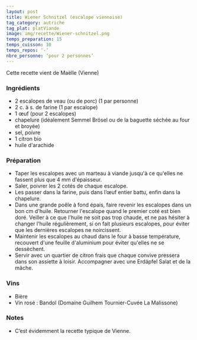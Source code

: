 ```yaml
---
layout: post
title: Wiener Schnitzel (escalope viennoise)
tag_category: autriche
tag_plat: platViande
image: img/recette/Wiener-schnitzel.png
temps_preparation: 15
temps_cuisson: 10
temps_repos: ‘-‘
nbre_personne: ‘pour 2 personnes’
---
```

Cette recette vient de Maëlle (Vienne)

### Ingrédients
* 2 escalopes de veau (ou de porc) (1 par personne)* 2 c. à s. de farine (1 par escalope)* 1 œuf (pour 2 escalopes)* chapelure (idéalement Semmel Brösel ou de la baguette séchée au four et broyée)* sel, poivre* 1 citron bio* huile d'arachide

### Préparation
* Taper les escalopes avec un marteau à viande jusqu'à ce qu'elles ne fassent plus que 4 mm d'épaisseur.
* Saler, poivrer les 2 cotés de chaque escalope.
* Les passer dans la farine, puis dans l’œuf entier battu, enfin dans la chapelure.
* Dans une grande poêle à fond épais, faire revenir les escalopes dans un bon cm d'huile. Retourner l'escalope quand le premier coté est bien doré. Veiller à ce que l'huile ne soit pas trop chaude, et ne pas hésiter à changer l'huile régulièrement, si on fait plusieurs escalopes, pour éviter que les dernières escalopes ne noircissent.
* Maintenir les escalopes au chaud dans le four à basse température, recouvert d'une feuille d'aluminium pour éviter qu'elles ne se dessèchent.
* Servir avec un quartier de citron frais que chaque convive pressera dans son assiette à loisir. Accompagner avec une Erdäpfel Salat et de la mâche.

### Vins
* Bière
* Vin rosé : Bandol (Domaine Guilhem Tournier-Cuvée La Malissone)

### Notes
* C’est évidemment la recette typique de Vienne.  
